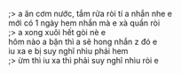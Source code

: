 ;> a ăn cơm nước, tắm rửa ròi tí a nhắn nhe e<br>
mới có 1 ngày hem nhắn mà e xà quần ròi<br>
;> a xong xuôi hết gòi nè e<br>
hôm nào a bận thì a sẽ hong nhắn z đó e<br>
iu xa e bị suy nghĩ nhìu phải hem<br>
;> ừm thì iu xa thì phải  suy nghĩ nhìu ròi e
